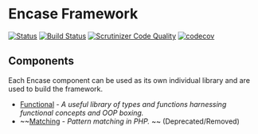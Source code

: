 Encase Framework
================
[![Status](https://github.com/Deji69/encase/workflows/Continuous%20Integration/badge.svg)](https://github.com/Deji69/encase/actions)
[![Build Status](https://travis-ci.org/Deji69/encase.svg?branch=master)](https://travis-ci.org/Deji69/encase)
[![Scrutinizer Code Quality](https://scrutinizer-ci.com/g/Deji69/encase/badges/quality-score.png?b=master)](https://scrutinizer-ci.com/g/Deji69/encase/?branch=master)
[![codecov](https://codecov.io/gh/Deji69/encase/branch/master/graph/badge.svg)](https://codecov.io/gh/Deji69/encase)

## Components
Each Encase component can be used as its own individual library and are used to build the framework.
  * [Functional](https://github.com/Deji69/encase-functional) - *A useful library of types and functions harnessing functional concepts and OOP boxing.*
  * ~~[Matching](https://github.com/Deji69/encase-matching) - *Pattern matching in PHP.* ~~ (Deprecated/Removed)
